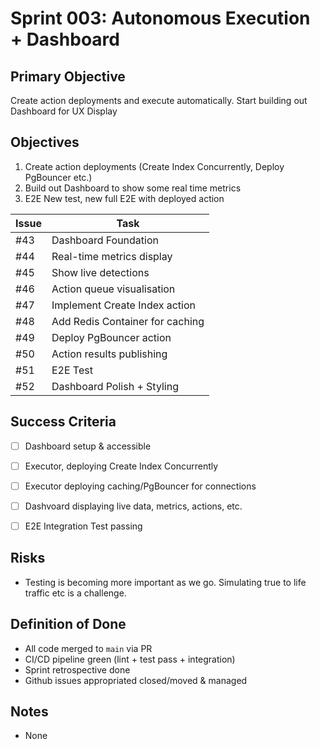 # Sprint 003: Autonomous Execution + Dashboard

## Primary Objective
Create action deployments and execute automatically. Start building out Dashboard for UX Display

## Objectives
1. Create action deployments (Create Index Concurrently, Deploy PgBouncer etc.)
2. Build out Dashboard to show some real time metrics
3. E2E New test, new full E2E with deployed action

| Issue | Task |
|-------|------|
| #43 | Dashboard Foundation |
| #44 | Real-time metrics display |
| #45 | Show live detections |
| #46 | Action queue visualisation |
| #47 | Implement Create Index action |
| #48 | Add Redis Container for caching |
| #49 | Deploy PgBouncer action |
| #50 | Action results publishing |
| #51 | E2E Test |
| #52 | Dashboard Polish + Styling  |


## Success Criteria
- [ ] Dashboard setup & accessible
- [ ] Executor, deploying Create Index Concurrently
- [ ] Executor deploying caching/PgBouncer for connections
- [ ] Dashvoard displaying live data, metrics, actions, etc.
- [ ] E2E Integration Test passing



## Risks
- Testing is becoming more important as we go. Simulating true to life traffic etc is a challenge.


## Definition of Done
- All code merged to `main` via PR
- CI/CD pipeline green (lint + test pass + integration)
- Sprint retrospective done
- Github issues appropriated closed/moved & managed


## Notes
- None
